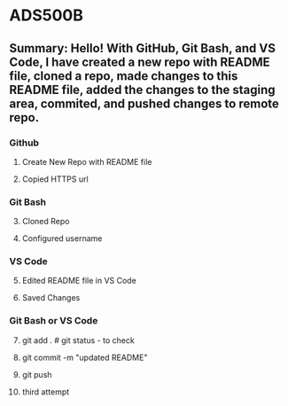 # ADS500B

## Summary: Hello! With GitHub, Git Bash, and VS Code, I have created a new repo with README file, cloned a repo, made changes to this README file, added the changes to the staging area, commited, and pushed changes to remote repo.


### Github
1. Create New Repo with README file

2. Copied HTTPS url


### Git Bash
3. Cloned Repo

4. Configured username


### VS Code
5. Edited README file in VS Code

6. Saved Changes


### Git Bash or VS Code
7. git add .                        # git status - to check

8. git commit -m "updated README"

9. git push

10. third attempt